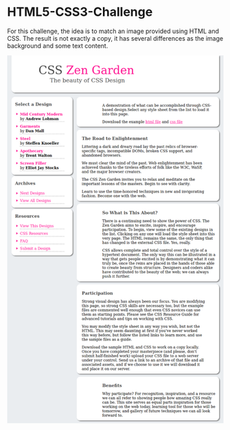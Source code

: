 # HTML5-CSS3-Challenge
For this challenge, the idea is to match an image provided using HTML and CSS. The result is not exactly a copy, it has several differences as the image background and some text content. 

![image](https://github.com/E2811/HTML5-CSS3-Challenge/blob/master/img/CSS%20Zen%20Garden.png)

